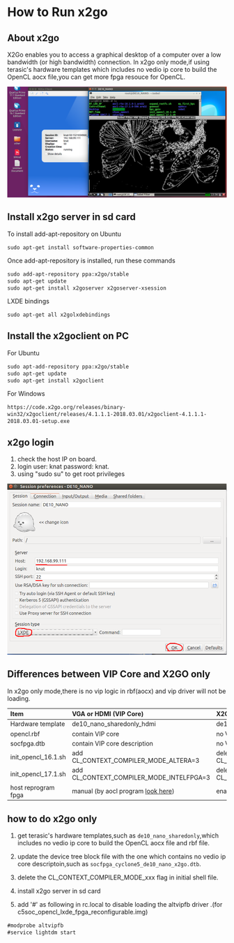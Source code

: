 # How to Run x2go

## About x2go

X2Go enables you to access a graphical desktop of a computer over a low bandwidth (or high bandwidth) connection.
In x2go only mode,if using terasic's hardware templates which includes no vedio ip core to build the OpenCL aocx file,you can get more fpga resouce for OpenCL.

![](picture/x2go.png)

## Install x2go server in sd card
To install add-apt-repository on Ubuntu
```
sudo apt-get install software-properties-common
```
Once add-apt-repository is installed, run these commands
```
sudo add-apt-repository ppa:x2go/stable
sudo apt-get update
sudo apt-get install x2goserver x2goserver-xsession
```
LXDE bindings
```
sudo apt-get all x2golxdebindings
```

## Install the x2goclient on PC
For Ubuntu
```
sudo apt-add-repository ppa:x2go/stable
sudo apt-get update
sudo apt-get install x2goclient
```
For Windows
```
https://code.x2go.org/releases/binary-win32/x2goclient/releases/4.1.1.1-2018.03.01/x2goclient-4.1.1.1-2018.03.01-setup.exe
```

## x2go login 
1. check the host IP on board.
2. login user: knat password: knat. 
3. using "sudo su" to get root privileges

![](picture/x2go_login.png)


 
## Differences between VIP Core and X2GO only
In x2go only mode,there is no vip logic in rbf(aocx) and vip driver will not be loading.

| Item                |   VGA or HDMI (VIP Core)                       |      X2GO only (Ethernet)                   |
| :--------            |:--------------------------                    |:-----------------------                     |
| Hardware template    | de10_nano_sharedonly_hdmi                     | de10_nano_sharedonly  (form terasic)        |
| opencl.rbf           | contain VIP core                              | no VIP Core                                 |
| socfpga.dtb          | contain VIP core description                  | no VIP core description                     |
| init_opencl_16.1.sh  | add CL_CONTEXT_COMPILER_MODE_ALTERA=3         | delete CL_CONTEXT_COMPILER_MODE_ALTERA=3    |
| init_opencl_17.1.sh  | add CL_CONTEXT_COMPILER_MODE_INTELFPGA=3      | delete CL_CONTEXT_COMPILER_MODE_INTELFPGA=3 |
| host reprogram fpga  | manual (by aocl program [look here](HowToReconfigureFPGA.md)) | enable                  |

## how to do x2go only

1. get terasic's hardware templates,such as `de10_nano_sharedonly`,which includes no vedio ip core to build the OpenCL aocx file and rbf file. 

2. update the device tree block file with the one which contains no vedio ip core descriptoin,such as `socfpga_cyclone5_de10_nano_x2go.dtb`.

3. delete the CL_CONTEXT_COMPILER_MODE_xxx flag in initial shell file.

4. install x2go server in sd card

5. add '#' as following in rc.local to disable loading the altvipfb driver .(for c5soc_opencl_lxde_fpga_reconfigurable.img)

```
#modprobe altvipfb
#service lightdm start
```

